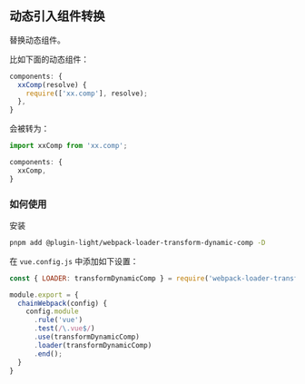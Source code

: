 ## 动态引入组件转换

替换动态组件。

比如下面的动态组件：

```ts
components: {
  xxComp(resolve) {
    require(['xx.comp'], resolve);
  },
}
```

会被转为：

```ts
import xxComp from 'xx.comp';

components: {
  xxComp,
}
```


### 如何使用

安装

```bash
pnpm add @plugin-light/webpack-loader-transform-dynamic-comp -D
```

在 `vue.config.js` 中添加如下设置：

```js
const { LOADER: transformDynamicComp } = require('webpack-loader-transform-dynamic-comp')';

module.export = {
  chainWebpack(config) {
    config.module
      .rule('vue')
      .test(/\.vue$/)
      .use(transformDynamicComp)
      .loader(transformDynamicComp)
      .end();
  }
}
```
